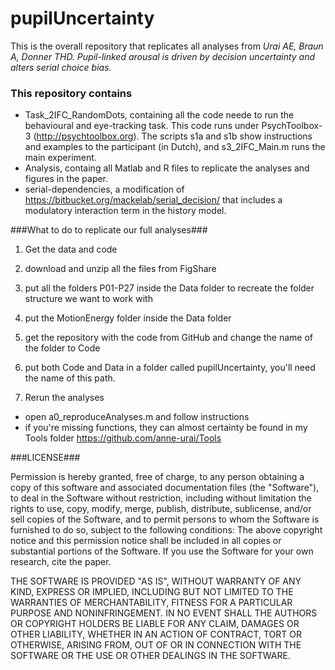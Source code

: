 # pupilUncertainty #

This is the overall repository that replicates all analyses from
_Urai AE, Braun A, Donner THD. Pupil-linked arousal is driven by decision uncertainty and alters serial choice bias._

### This repository contains ###
- Task_2IFC_RandomDots, containing all the code neede to run the behavioural and eye-tracking task. This code runs under PsychToolbox-3 (http://psychtoolbox.org). The scripts s1a and s1b show instructions and examples to the participant (in Dutch), and s3_2IFC_Main.m runs the main experiment.
- Analysis, containg all Matlab and R files to replicate the analyses and figures in the paper. 
- serial-dependencies, a modification of https://bitbucket.org/mackelab/serial_decision/ that includes a modulatory interaction term in the history model. 

###What to do to replicate our full analyses###

1. Get the data and code
  1. download and unzip all the files from FigShare
  2. put all the folders P01-P27 inside the Data folder to recreate the folder structure we want to work with
  3. put the MotionEnergy folder inside the Data folder
  4. get the repository with the code from GitHub and change the name of the folder to Code
  5. put both Code and Data in a folder called pupilUncertainty, you'll need the name of this path.

2. Rerun the analyses
  * open a0_reproduceAnalyses.m and follow instructions
  * if you're missing functions, they can almost certainty be found in my Tools folder https://github.com/anne-urai/Tools

###LICENSE###

Permission is hereby granted, free of charge, to any person obtaining a copy of this software and associated documentation files (the "Software"), to deal in the Software without restriction, including without limitation the rights to use, copy, modify, merge, publish, distribute, sublicense, and/or sell copies of the Software, and to permit persons to whom the Software is furnished to do so, subject to the following conditions:
The above copyright notice and this permission notice shall be included in all copies or substantial portions of the Software.
If you use the Software for your own research, cite the paper.

THE SOFTWARE IS PROVIDED "AS IS", WITHOUT WARRANTY OF ANY KIND, EXPRESS OR IMPLIED, INCLUDING BUT NOT LIMITED TO THE WARRANTIES OF MERCHANTABILITY, FITNESS FOR A PARTICULAR PURPOSE AND NONINFRINGEMENT. IN NO EVENT SHALL THE AUTHORS OR COPYRIGHT HOLDERS BE LIABLE FOR ANY CLAIM, DAMAGES OR OTHER LIABILITY, WHETHER IN AN ACTION OF CONTRACT, TORT OR OTHERWISE, ARISING FROM, OUT OF OR IN CONNECTION WITH THE SOFTWARE OR THE USE OR OTHER DEALINGS IN THE SOFTWARE.
